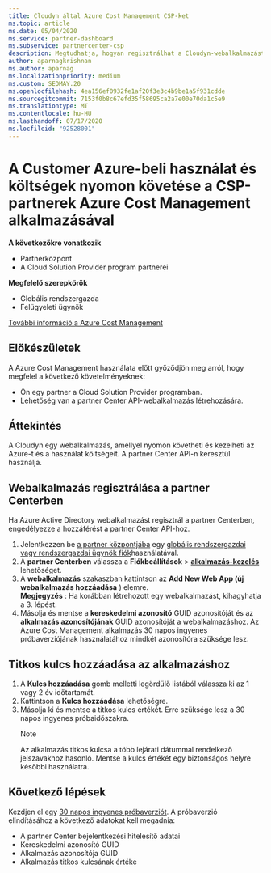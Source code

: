 ```yaml
---
title: Cloudyn által Azure Cost Management CSP-ket
ms.topic: article
ms.date: 05/04/2020
ms.service: partner-dashboard
ms.subservice: partnercenter-csp
description: Megtudhatja, hogyan regisztrálhat a Cloudyn-webalkalmazást, és hogyan használhat titkos kulcsot a partner Centerben, így az alkalmazással nyomon követheti az ügyfelek Azure-használati adatait és költségeit.
author: aparnagkrishnan
ms.author: aparnag
ms.localizationpriority: medium
ms.custom: SEOMAY.20
ms.openlocfilehash: 4ea156ef0932fe1af20f3e3c4b9be1a5f931cdde
ms.sourcegitcommit: 7153f0b8c67efd35f58695ca2a7e00e70da1c5e9
ms.translationtype: MT
ms.contentlocale: hu-HU
ms.lasthandoff: 07/17/2020
ms.locfileid: "92528001"
---
```

# <a name="track-customer-azure-usage-and-costs-with-the-azure-cost-management-app-for-csp-partners"></a>A Customer Azure-beli használat és költségek nyomon követése a CSP-partnerek Azure Cost Management alkalmazásával  

**A következőkre vonatkozik**

- Partnerközpont
- A Cloud Solution Provider program partnerei

**Megfelelő szerepkörök**

- Globális rendszergazda
- Felügyeleti ügynök

[További információ a Azure Cost Management](https://go.microsoft.com/fwlink/p/?linkid=857893)

## <a name="before-you-begin"></a>Előkészületek
A Azure Cost Management használata előtt győződjön meg arról, hogy megfelel a következő követelményeknek:

- Ön egy partner a Cloud Solution Provider programban.
- Lehetőség van a partner Center API-webalkalmazás létrehozására.

## <a name="overview"></a>Áttekintés

A Cloudyn egy webalkalmazás, amellyel nyomon követheti és kezelheti az Azure-t és a használat költségeit. A partner Center API-n keresztül használja.

## <a name="register-your-web-app-in-the-partner-center"></a>Webalkalmazás regisztrálása a partner Centerben
Ha Azure Active Directory webalkalmazást regisztrál a partner Centerben, engedélyezze a hozzáférést a partner Center API-hoz. 
1.  Jelentkezzen be [a partner központjába](https://partnercenter.microsoft.com/pcv/dashboard/overview) egy [globális rendszergazdai vagy rendszergazdai ügynök fiók](create-user-accounts-and-set-permissions.md)használatával.
2.  A **partner Centerben** válassza a **Fiókbeállítások** &gt; **[alkalmazás-kezelés](https://partnercenter.microsoft.com/pcv/apiintegration/appmanagement)** lehetőséget.
3.  A **webalkalmazás** szakaszban kattintson az **Add New Web App (új webalkalmazás hozzáadása** ) elemre.
<br> **Megjegyzés** : Ha korábban létrehozott egy webalkalmazást, kihagyhatja a 3. lépést.
4.  Másolja és mentse a **kereskedelmi azonosító** GUID azonosítóját és az **alkalmazás azonosítójának** GUID azonosítóját a webalkalmazáshoz. Az Azure Cost Management alkalmazás 30 napos ingyenes próbaverziójának használatához mindkét azonosítóra szüksége lesz.

## <a name="add-a-secret-key-to-your-app"></a>Titkos kulcs hozzáadása az alkalmazáshoz
1. A **Kulcs hozzáadása** gomb melletti legördülő listából válassza ki az 1 vagy 2 év időtartamát.
2. Kattintson a **Kulcs hozzáadása** lehetőségre. 
3. Másolja ki és mentse a titkos kulcs értékét. Erre szüksége lesz a 30 napos ingyenes próbaidőszakra.<br>
   > [!NOTE]  
   > Az alkalmazás titkos kulcsa a több lejárati dátummal rendelkező jelszavakhoz hasonló. Mentse a kulcs értékét egy biztonságos helyre későbbi használatra.

## <a name="next-steps"></a>Következő lépések
Kezdjen el egy [30 napos ingyenes próbaverziót](https://go.microsoft.com/fwlink/?linkid=857895).
A próbaverzió elindításához a következő adatokat kell megadnia:
- A partner Center bejelentkezési hitelesítő adatai
- Kereskedelmi azonosító GUID
- Alkalmazás azonosítója GUID
- Alkalmazás titkos kulcsának értéke
